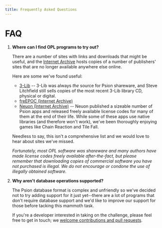 ```yaml
---
title: Frequently Asked Questions
---
```


# FAQ

1. **Where can I find OPL programs to try out?**

   There are a number of sites with links and downloads that might be useful, and the [Internet Archive](https://archive.org) hosts copies of a number of publishers' sites that are no longer available anywhere else online.

   Here are some we've found useful:

   - [3-Lib](https://stevelitchfield.com/cdrom.htm) -- 3-Lib was always _the_ source for Psion shareware, and Steve Litchfield still sells copies of the most recent 3-Lib library CD, physical or digital.
   - [freEPOC (Internet Archive)](https://web.archive.org/web/20010517001827/http://www.freepoc.org/downloads.htm)
   - [Neuon (Internet Archive)](https://web.archive.org/web/20141011212633/http://neuon.com/downloads/) -- Neuon published a sizeable number of Psion apps and released freely available license codes for many of them at the end of their life. While some of these apps use native libraries (and therefore won't work), we've been thoroughly enjoying games like Chain Reaction and Tile Fall.

   Needless to say, this isn't a comprehensive list and we would love to hear about sites we've missed.

   _Fortunately, most OPL software was shareware and many authors have made license codes freely available after-the-fact, but please remember that downloading copies of commercial software you have not purchased is illegal. We do not encourage or condone the use of illegally obtained software._

2. **Why aren't database operations supported?**

   The Psion database format is complex and unfriendly so we've decided not to try adding support for it just yet--there are a lot of programs that don't require database support and we'd like to improve our support for those before tacking this mammoth task.

   If you're a developer interested in taking on the challenge, please feel free to get in touch; we [welcome contributions and pull requests](https://github.com/inseven/opolua#contributing).
